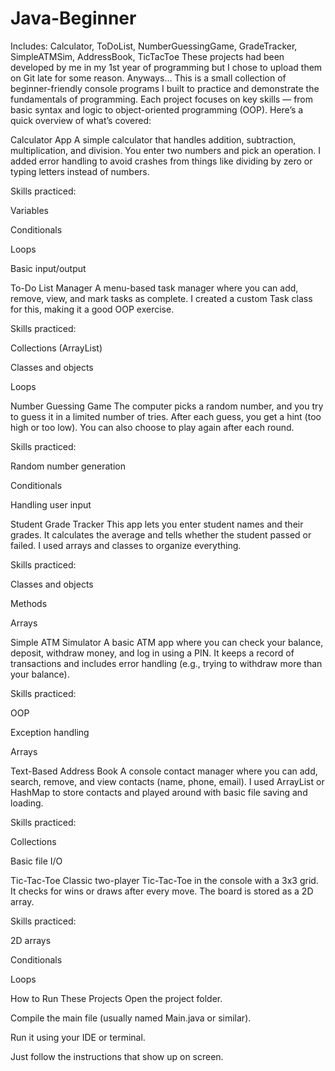 # Java-Beginner
Includes: Calculator, ToDoList, NumberGuessingGame, GradeTracker, SimpleATMSim, AddressBook, TicTacToe
These projects had been developed by me in my 1st year of programming but I chose to upload them on Git late for some reason. Anyways...
This is a small collection of beginner-friendly console programs I built to practice and demonstrate the fundamentals of programming. Each project focuses on key skills — from basic syntax and logic to object-oriented programming (OOP). Here’s a quick overview of what’s covered:

Calculator App
A simple calculator that handles addition, subtraction, multiplication, and division. You enter two numbers and pick an operation. I added error handling to avoid crashes from things like dividing by zero or typing letters instead of numbers.

Skills practiced:

Variables

Conditionals

Loops

Basic input/output

To-Do List Manager
A menu-based task manager where you can add, remove, view, and mark tasks as complete. I created a custom Task class for this, making it a good OOP exercise.

Skills practiced:

Collections (ArrayList)

Classes and objects

Loops

Number Guessing Game
The computer picks a random number, and you try to guess it in a limited number of tries. After each guess, you get a hint (too high or too low). You can also choose to play again after each round.

Skills practiced:

Random number generation

Conditionals

Handling user input

Student Grade Tracker
This app lets you enter student names and their grades. It calculates the average and tells whether the student passed or failed. I used arrays and classes to organize everything.

Skills practiced:

Classes and objects

Methods

Arrays

Simple ATM Simulator
A basic ATM app where you can check your balance, deposit, withdraw money, and log in using a PIN. It keeps a record of transactions and includes error handling (e.g., trying to withdraw more than your balance).

Skills practiced:

OOP

Exception handling

Arrays

Text-Based Address Book
A console contact manager where you can add, search, remove, and view contacts (name, phone, email). I used ArrayList or HashMap to store contacts and played around with basic file saving and loading.

Skills practiced:

Collections

Basic file I/O

Tic-Tac-Toe
Classic two-player Tic-Tac-Toe in the console with a 3x3 grid. It checks for wins or draws after every move. The board is stored as a 2D array.

Skills practiced:

2D arrays

Conditionals

Loops

How to Run These Projects
Open the project folder.

Compile the main file (usually named Main.java or similar).

Run it using your IDE or terminal.

Just follow the instructions that show up on screen.
